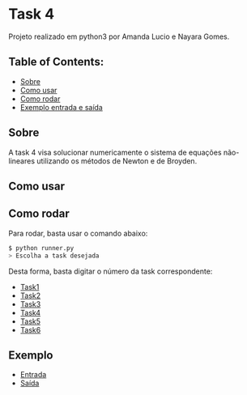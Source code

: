 # Task 4

Projeto realizado em python3 por Amanda Lucio e Nayara Gomes.

## Table of Contents:

- [Sobre](#Sobre)
- [Como usar](#Como-usar)
- [Como rodar](#Como-Rodar)
- [Exemplo entrada e saída](#Exemplo)

## Sobre

A task 4 visa solucionar numericamente o sistema de equações não-lineares utilizando os métodos de Newton e de Broyden.

## Como usar

## Como rodar

Para rodar, basta usar o comando abaixo:

```sh
$ python runner.py
> Escolha a task desejada
```

Desta forma, basta digitar o número da task correspondente:

- [Task1](https://github.com/AmandaACLucio/Algebra-Linear-Computacional/tree/master/src/task_1)
- [Task2](https://github.com/AmandaACLucio/Algebra-Linear-Computacional/tree/master/src/task_2)
- [Task3](https://github.com/AmandaACLucio/Algebra-Linear-Computacional/tree/master/src/task_3)
- [Task4](https://github.com/AmandaACLucio/Algebra-Linear-Computacional/tree/master/src/task_4)
- [Task5](https://github.com/AmandaACLucio/Algebra-Linear-Computacional/tree/master/src/task_5)
- [Task6](https://github.com/AmandaACLucio/Algebra-Linear-Computacional/tree/master/src/task_6)

## Exemplo

- [Entrada](https://github.com/AmandaACLucio/Algebra-Linear-Computacional/tree/master/files/inputs/Teste_2)
- [Saída](https://github.com/AmandaACLucio/Algebra-Linear-Computacional/tree/master/files/outputs/Teste_2)
